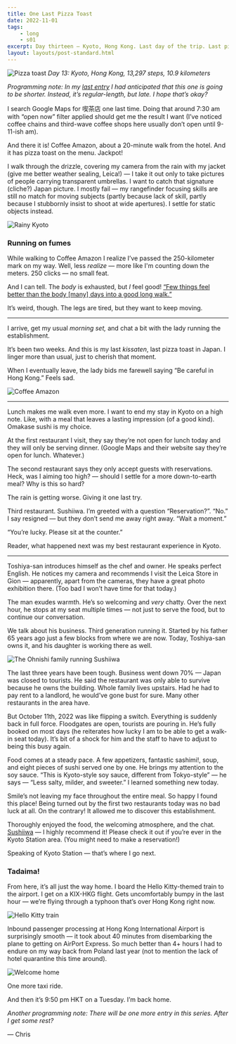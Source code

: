 ```yaml
---
title: One Last Pizza Toast
date: 2022-11-01
tags: 
    - long
    - s01
excerpt: Day thirteen — Kyoto, Hong Kong. Last day of the trip. Last pizza toast. Best conversation.
layout: layouts/post-standard.html
---
```

![Pizza toast](/assets/images/olpt1.jpeg)
*Day 13: Kyoto, Hong Kong, 13,297 steps, 10.9 kilometers*

*Programming note: In my [*last entry*](/posts/the-uji-excursion/) I had anticipated that this one is going to be shorter. Instead, it’s regular-length, but late. I hope that’s okay?*

I search Google Maps for 喫茶店 one last time. Doing that around 7:30 am with “open now” filter applied should get me the result I want (I’ve noticed coffee chains and third-wave coffee shops here usually don’t open until 9-11-ish am).

And there it is! Coffee Amazon, about a 20-minute walk from the hotel. And it has pizza toast on the menu. Jackpot!

I walk through the drizzle, covering my camera from the rain with my jacket (give me better weather sealing, Leica!) — I take it out only to take pictures of people carrying transparent umbrellas. I want to catch that signature (cliche?) Japan picture. I mostly fail — my rangefinder focusing skills are still no match for moving subjects (partly because lack of skill, partly because I stubbornly insist to shoot at wide apertures). I settle for static objects instead.

![Rainy Kyoto](/assets/images/olpt2.jpeg)

### Running on fumes

While walking to Coffee Amazon I realize I’ve passed the 250-kilometer mark on my way. Well, less *realize* — more like I'm counting down the meters. 250 clicks — no small feat.

And I can tell. The *body* is exhausted, but *I* feel good! [“Few things feel better than the body \[many\] days into a good long walk.”](https://craigmod.com/ridgeline/149/?ref=metagame.hk)

It’s weird, though. The legs are tired, but they want to keep moving.

---

I arrive, get my usual *morning set,* and chat a bit with the lady running the establishment.

It’s been two weeks. And this is my last *kissaten*, last pizza toast in Japan. I linger more than usual, just to cherish that moment.

When I eventually leave, the lady bids me farewell saying “Be careful in Hong Kong.” Feels sad.

![Coffee Amazon](/assets/images/olpt3.jpeg)

---

Lunch makes me walk even more. I want to end my stay in Kyoto on a high note. Like, with a meal that leaves a lasting impression (of a good kind). Omakase sushi is my choice.

At the first restaurant I visit, they say they’re not open for lunch today and they will only be serving dinner. (Google Maps and their website say they’re open for lunch. Whatever.)

The second restaurant says they only accept guests with reservations. Heck, was I aiming too high? — should I settle for a more down-to-earth meal? Why is this so hard?

The rain is getting worse. Giving it one last try.

Third restaurant. Sushiiwa. I’m greeted with a question “Reservation?”. “No.” I say resigned — but they don’t send me away right away. “Wait a moment.”

“You’re lucky. Please sit at the counter.”

Reader, what happened next was my best restaurant experience in Kyoto.

---

Toshiya-san introduces himself as the chef and owner. He speaks perfect English. He notices my camera and recommends I visit the Leica Store in Gion — apparently, apart from the cameras, they have a great photo exhibition there. (Too bad I won’t have time for that today.)

The man exudes warmth. He’s so welcoming and *very* chatty. Over the next hour, he stops at my seat multiple times — not just to serve the food, but to continue our conversation.

We talk about his business. Third generation running it. Started by his father 65 years ago just a few blocks from where we are now. Today, Toshiya-san owns it, and his daughter is working there as well.

![The Ohnishi family running Sushiiwa](/assets/images/olpt4.jpeg)

The last three years have been tough. Business went down 70% — Japan was closed to tourists. He said the restaurant was only able to survive because he owns the building. Whole family lives upstairs. Had he had to pay rent to a landlord, he would’ve gone bust for sure. Many other restaurants in the area have.

But October 11th, 2022 was like flipping a switch. Everything is suddenly back in full force. Floodgates are open, tourists are pouring in. He’s fully booked on most days (he reiterates how lucky I am to be able to get a walk-in seat today). It’s bit of a shock for him and the staff to have to adjust to being this busy again.

Food comes at a steady pace. A few appetizers, fantastic sashimi!, soup, and eight pieces of sushi served one by one. He brings my attention to the soy sauce. “This is Kyoto-style soy sauce, different from Tokyo-style” — he says — “Less salty, milder, and sweeter.” I learned something new today.

Smile’s not leaving my face throughout the entire meal. So happy I found this place! Being turned out by the first two restaurants today was no bad luck at all. On the contrary! It allowed me to discover this establishment.

Thoroughly enjoyed the food, the welcoming atmosphere, and the chat. [Sushiiwa](http://www.sushiiwa.jp/en/?ref=metagame.hk) — I highly recommend it! Please check it out if you’re ever in the Kyoto Station area. (You might need to make a reservation!)

Speaking of Kyoto Station — that’s where I go next.

### Tadaima!

From here, it’s all just the way home. I board the Hello Kitty-themed train to the airport. I get on a KIX-HKG flight. Gets uncomfortably bumpy in the last hour — we’re flying through a typhoon that’s over Hong Kong right now.

![Hello Kitty train](/assets/images/olpt5.jpeg)

Inbound passenger processing at Hong Kong International Airport is surprisingly smooth — it took about 40 minutes from disembarking the plane to getting on AirPort Express. So much better than 4+ hours I had to endure on my way back from Poland last year (not to mention the lack of hotel quarantine this time around).

![Welcome home](/assets/images/olpt6.jpeg)

One more taxi ride.

And then it’s 9:50 pm HKT on a Tuesday. I’m back home.

*Another programming note: There will be one more entry in this series. After I get some rest?*

— Chris